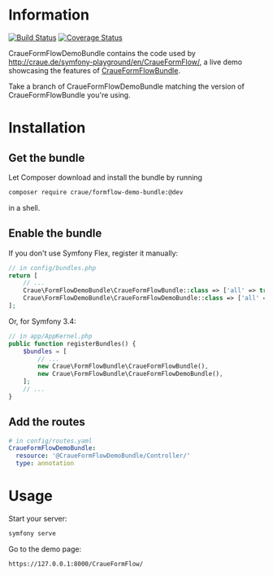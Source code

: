 # Information

[![Build Status](https://travis-ci.org/craue/CraueFormFlowDemoBundle.svg?branch=3.5.x)](https://travis-ci.org/craue/CraueFormFlowDemoBundle)
[![Coverage Status](https://coveralls.io/repos/github/craue/CraueFormFlowDemoBundle/badge.svg?branch=3.5.x)](https://coveralls.io/github/craue/CraueFormFlowDemoBundle?branch=3.5.x)

CraueFormFlowDemoBundle contains the code used by http://craue.de/symfony-playground/en/CraueFormFlow/, a live demo
showcasing the features of [CraueFormFlowBundle](https://github.com/craue/CraueFormFlowBundle).

Take a branch of CraueFormFlowDemoBundle matching the version of CraueFormFlowBundle you're using.

# Installation

## Get the bundle

Let Composer download and install the bundle by running

```sh
composer require craue/formflow-demo-bundle:@dev
```

in a shell.

## Enable the bundle

If you don't use Symfony Flex, register it manually:

```php
// in config/bundles.php
return [
	// ...
	Craue\FormFlowDemoBundle\CraueFormFlowBundle::class => ['all' => true],
	Craue\FormFlowDemoBundle\CraueFormFlowDemoBundle::class => ['all' => true],
];
```

Or, for Symfony 3.4:

```php
// in app/AppKernel.php
public function registerBundles() {
	$bundles = [
		// ...
		new Craue\FormFlowBundle\CraueFormFlowBundle(),
		new Craue\FormFlowBundle\CraueFormFlowDemoBundle(),
	];
	// ...
}
```

## Add the routes

```yaml
# in config/routes.yaml
CraueFormFlowDemoBundle:
  resource: '@CraueFormFlowDemoBundle/Controller/'
  type: annotation
```

# Usage

Start your server:

```sh
symfony serve
```

Go to the demo page:

```
https://127.0.0.1:8000/CraueFormFlow/
```
